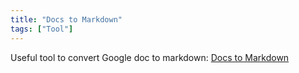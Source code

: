 ```yaml
---
title: "Docs to Markdown"
tags: ["Tool"]
---
```


Useful tool to convert Google doc to markdown: [Docs to Markdown](https://workspace.google.com/marketplace/app/docs_to_markdown/700168918607)


